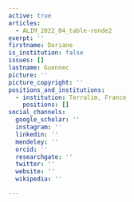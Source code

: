 ```yaml
---
active: true
articles:
  - ALIM_2022_04_table-ronde2
exerpt: ''
firstname: Doriane
is_institution: false
issues: []
lastname: Guennec
picture: ''
picture_copyright: ''
positions_and_institutions:
  - institution: Terralim, France
    positions: []
social_channels:
  google_scholar: ''
  instagram: ''
  linkedin: ''
  mendeley: ''
  orcid: ''
  researchgate: ''
  twitter: ''
  website: ''
  wikipedia: ''

---
```

